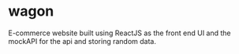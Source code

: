 # wagon
E-commerce website built using ReactJS as the front end UI and the mockAPI for the api and storing random data.
